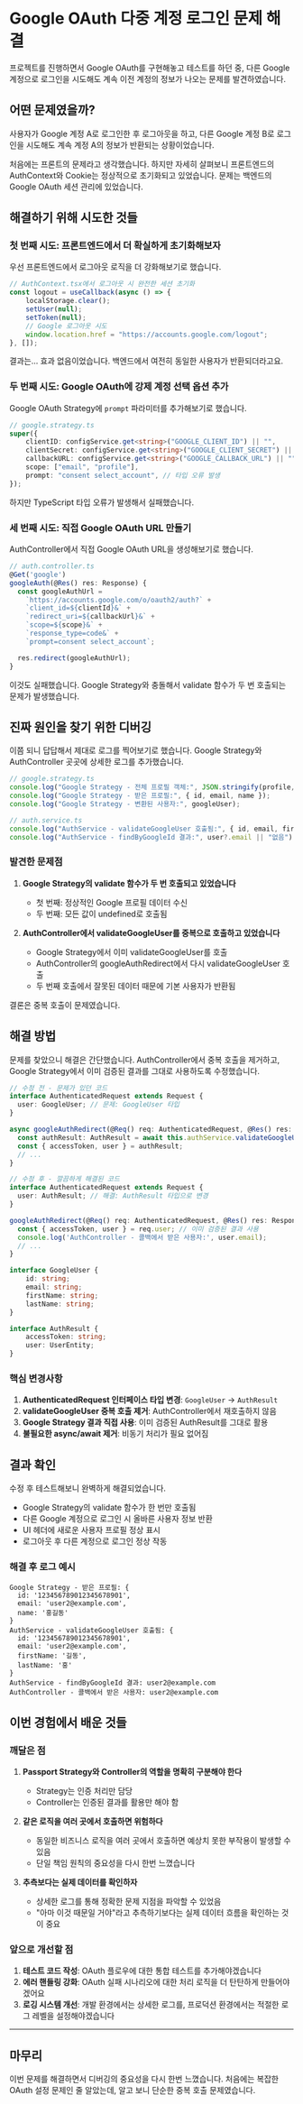 # Google OAuth 다중 계정 로그인 문제 해결

프로젝트를 진행하면서 Google OAuth를 구현해놓고 테스트를 하던 중, 다른 Google 계정으로 로그인을 시도해도 계속 이전 계정의 정보가 나오는 문제를 발견하였습니다.

## 어떤 문제였을까?

사용자가 Google 계정 A로 로그인한 후 로그아웃을 하고, 다른 Google 계정 B로 로그인을 시도해도 계속 계정 A의 정보가 반환되는 상황이었습니다.

처음에는 프론트의 문제라고 생각했습니다. 하지만 자세히 살펴보니 프론트엔드의 AuthContext와 Cookie는 정상적으로 초기화되고 있었습니다. 문제는 백엔드의 Google OAuth 세션 관리에 있었습니다.

## 해결하기 위해 시도한 것들

### 첫 번째 시도: 프론트엔드에서 더 확실하게 초기화해보자

우선 프론트엔드에서 로그아웃 로직을 더 강화해보기로 했습니다.

```typescript
// AuthContext.tsx에서 로그아웃 시 완전한 세션 초기화
const logout = useCallback(async () => {
    localStorage.clear();
    setUser(null);
    setToken(null);
    // Google 로그아웃 시도
    window.location.href = "https://accounts.google.com/logout";
}, []);
```

결과는... 효과 없음이었습니다. 백엔드에서 여전히 동일한 사용자가 반환되더라고요.

### 두 번째 시도: Google OAuth에 강제 계정 선택 옵션 추가

Google OAuth Strategy에 `prompt` 파라미터를 추가해보기로 했습니다.

```typescript
// google.strategy.ts
super({
    clientID: configService.get<string>("GOOGLE_CLIENT_ID") || "",
    clientSecret: configService.get<string>("GOOGLE_CLIENT_SECRET") || "",
    callbackURL: configService.get<string>("GOOGLE_CALLBACK_URL") || "",
    scope: ["email", "profile"],
    prompt: "consent select_account", // 타입 오류 발생
});
```

하지만 TypeScript 타입 오류가 발생해서 실패했습니다.

### 세 번째 시도: 직접 Google OAuth URL 만들기

AuthController에서 직접 Google OAuth URL을 생성해보기로 했습니다.

```typescript
// auth.controller.ts
@Get('google')
googleAuth(@Res() res: Response) {
  const googleAuthUrl =
    `https://accounts.google.com/o/oauth2/auth?` +
    `client_id=${clientId}&` +
    `redirect_uri=${callbackUrl}&` +
    `scope=${scope}&` +
    `response_type=code&` +
    `prompt=consent select_account`;

  res.redirect(googleAuthUrl);
}
```

이것도 실패했습니다. Google Strategy와 충돌해서 validate 함수가 두 번 호출되는 문제가 발생했습니다.

## 진짜 원인을 찾기 위한 디버깅

이쯤 되니 답답해서 제대로 로그를 찍어보기로 했습니다. Google Strategy와 AuthController 곳곳에 상세한 로그를 추가했습니다.

```typescript
// google.strategy.ts
console.log("Google Strategy - 전체 프로필 객체:", JSON.stringify(profile, null, 2));
console.log("Google Strategy - 받은 프로필:", { id, email, name });
console.log("Google Strategy - 변환된 사용자:", googleUser);

// auth.service.ts
console.log("AuthService - validateGoogleUser 호출됨:", { id, email, firstName, lastName });
console.log("AuthService - findByGoogleId 결과:", user?.email || "없음");
```

### 발견한 문제점

1. **Google Strategy의 validate 함수가 두 번 호출되고 있었습니다**

    - 첫 번째: 정상적인 Google 프로필 데이터 수신
    - 두 번째: 모든 값이 undefined로 호출됨

2. **AuthController에서 validateGoogleUser를 중복으로 호출하고 있었습니다**
    - Google Strategy에서 이미 validateGoogleUser를 호출
    - AuthController의 googleAuthRedirect에서 다시 validateGoogleUser 호출
    - 두 번째 호출에서 잘못된 데이터 때문에 기본 사용자가 반환됨

결론은 중복 호출이 문제였습니다.

## 해결 방법

문제를 찾았으니 해결은 간단했습니다. AuthController에서 중복 호출을 제거하고, Google Strategy에서 이미 검증된 결과를 그대로 사용하도록 수정했습니다.

```typescript
// 수정 전 - 문제가 있던 코드
interface AuthenticatedRequest extends Request {
  user: GoogleUser; // 문제: GoogleUser 타입
}

async googleAuthRedirect(@Req() req: AuthenticatedRequest, @Res() res: Response) {
  const authResult: AuthResult = await this.authService.validateGoogleUser(req.user); // 중복 호출!
  const { accessToken, user } = authResult;
  // ...
}
```

```typescript
// 수정 후 - 깔끔하게 해결된 코드
interface AuthenticatedRequest extends Request {
  user: AuthResult; // 해결: AuthResult 타입으로 변경
}

googleAuthRedirect(@Req() req: AuthenticatedRequest, @Res() res: Response) {
  const { accessToken, user } = req.user; // 이미 검증된 결과 사용
  console.log('AuthController - 콜백에서 받은 사용자:', user.email);
  // ...
}
```

```ts
interface GoogleUser {
    id: string;
    email: string;
    firstName: string;
    lastName: string;
}

interface AuthResult {
    accessToken: string;
    user: UserEntity;
}
```

### 핵심 변경사항

1. **AuthenticatedRequest 인터페이스 타입 변경**: `GoogleUser` → `AuthResult`
2. **validateGoogleUser 중복 호출 제거**: AuthController에서 재호출하지 않음
3. **Google Strategy 결과 직접 사용**: 이미 검증된 AuthResult를 그대로 활용
4. **불필요한 async/await 제거**: 비동기 처리가 필요 없어짐

## 결과 확인

수정 후 테스트해보니 완벽하게 해결되었습니다.

-   Google Strategy의 validate 함수가 한 번만 호출됨
-   다른 Google 계정으로 로그인 시 올바른 사용자 정보 반환
-   UI 헤더에 새로운 사용자 프로필 정상 표시
-   로그아웃 후 다른 계정으로 로그인 정상 작동

### 해결 후 로그 예시

```
Google Strategy - 받은 프로필: {
  id: '123456789012345678901',
  email: 'user2@example.com',
  name: '홍길동'
}
AuthService - validateGoogleUser 호출됨: {
  id: '123456789012345678901',
  email: 'user2@example.com',
  firstName: '길동',
  lastName: '홍'
}
AuthService - findByGoogleId 결과: user2@example.com
AuthController - 콜백에서 받은 사용자: user2@example.com
```

## 이번 경험에서 배운 것들

### 깨달은 점

1. **Passport Strategy와 Controller의 역할을 명확히 구분해야 한다**

    - Strategy는 인증 처리만 담당
    - Controller는 인증된 결과를 활용만 해야 함

2. **같은 로직을 여러 곳에서 호출하면 위험하다**

    - 동일한 비즈니스 로직을 여러 곳에서 호출하면 예상치 못한 부작용이 발생할 수 있음
    - 단일 책임 원칙의 중요성을 다시 한번 느꼈습니다

3. **추측보다는 실제 데이터를 확인하자**
    - 상세한 로그를 통해 정확한 문제 지점을 파악할 수 있었음
    - "아마 이것 때문일 거야"라고 추측하기보다는 실제 데이터 흐름을 확인하는 것이 중요

### 앞으로 개선할 점

1. **테스트 코드 작성**: OAuth 플로우에 대한 통합 테스트를 추가해야겠습니다
2. **에러 핸들링 강화**: OAuth 실패 시나리오에 대한 처리 로직을 더 탄탄하게 만들어야겠어요
3. **로깅 시스템 개선**: 개발 환경에서는 상세한 로그를, 프로덕션 환경에서는 적절한 로그 레벨을 설정해야겠습니다

---

## 마무리

이번 문제를 해결하면서 디버깅의 중요성을 다시 한번 느꼈습니다. 처음에는 복잡한 OAuth 설정 문제인 줄 알았는데, 알고 보니 단순한 중복 호출 문제였습니다.

